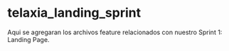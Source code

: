 # telaxia_landing_sprint

Aqui se agregaran los archivos feature relacionados con nuestro Sprint 1: Landing Page.
